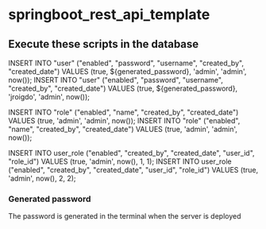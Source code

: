# springboot_rest_api_template

## Execute these scripts in the database

INSERT INTO "user" ("enabled", "password", "username", "created_by", "created_date") VALUES (true, ${generated_password}, 'admin', 'admin', now());
INSERT INTO "user" ("enabled", "password", "username", "created_by", "created_date") VALUES (true, ${generated_password}, 'jroigdo', 'admin', now());

INSERT INTO "role" ("enabled", "name", "created_by", "created_date") VALUES (true, 'admin', 'admin', now());
INSERT INTO "role" ("enabled", "name", "created_by", "created_date") VALUES (true, 'admin', 'admin', now());

INSERT INTO user_role ("enabled", "created_by", "created_date", "user_id", "role_id") VALUES (true, 'admin', now(), 1, 1);
INSERT INTO user_role ("enabled", "created_by", "created_date", "user_id", "role_id") VALUES (true, 'admin', now(), 2, 2);

### Generated password

The password is generated in the terminal when the server is deployed
